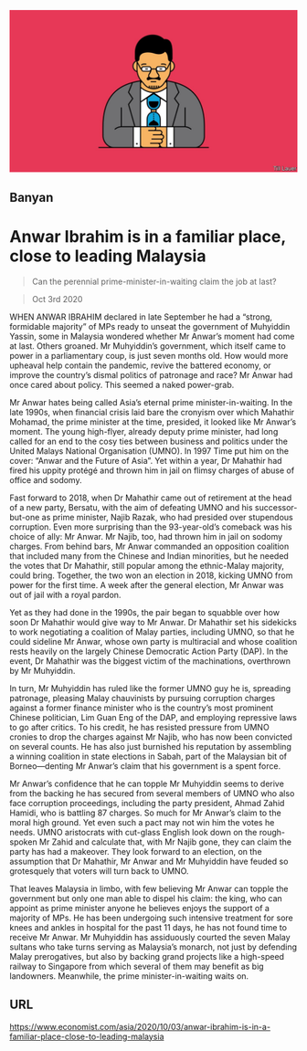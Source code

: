 ![](./images/20201003_ASD001_0.jpg)

## Banyan

# Anwar Ibrahim is in a familiar place, close to leading Malaysia

> Can the perennial prime-minister-in-waiting claim the job at last?

> Oct 3rd 2020

WHEN ANWAR IBRAHIM declared in late September he had a “strong, formidable majority” of MPs ready to unseat the government of Muhyiddin Yassin, some in Malaysia wondered whether Mr Anwar’s moment had come at last. Others groaned. Mr Muhyiddin’s government, which itself came to power in a parliamentary coup, is just seven months old. How would more upheaval help contain the pandemic, revive the battered economy, or improve the country’s dismal politics of patronage and race? Mr Anwar had once cared about policy. This seemed a naked power-grab.

Mr Anwar hates being called Asia’s eternal prime minister-in-waiting. In the late 1990s, when financial crisis laid bare the cronyism over which Mahathir Mohamad, the prime minister at the time, presided, it looked like Mr Anwar’s moment. The young high-flyer, already deputy prime minister, had long called for an end to the cosy ties between business and politics under the United Malays National Organisation (UMNO). In 1997 Time put him on the cover: “Anwar and the Future of Asia”. Yet within a year, Dr Mahathir had fired his uppity protégé and thrown him in jail on flimsy charges of abuse of office and sodomy.

Fast forward to 2018, when Dr Mahathir came out of retirement at the head of a new party, Bersatu, with the aim of defeating UMNO and his successor-but-one as prime minister, Najib Razak, who had presided over stupendous corruption. Even more surprising than the 93-year-old’s comeback was his choice of ally: Mr Anwar. Mr Najib, too, had thrown him in jail on sodomy charges. From behind bars, Mr Anwar commanded an opposition coalition that included many from the Chinese and Indian minorities, but he needed the votes that Dr Mahathir, still popular among the ethnic-Malay majority, could bring. Together, the two won an election in 2018, kicking UMNO from power for the first time. A week after the general election, Mr Anwar was out of jail with a royal pardon.

Yet as they had done in the 1990s, the pair began to squabble over how soon Dr Mahathir would give way to Mr Anwar. Dr Mahathir set his sidekicks to work negotiating a coalition of Malay parties, including UMNO, so that he could sideline Mr Anwar, whose own party is multiracial and whose coalition rests heavily on the largely Chinese Democratic Action Party (DAP). In the event, Dr Mahathir was the biggest victim of the machinations, overthrown by Mr Muhyiddin.

In turn, Mr Muhyiddin has ruled like the former UMNO guy he is, spreading patronage, pleasing Malay chauvinists by pursuing corruption charges against a former finance minister who is the country’s most prominent Chinese politician, Lim Guan Eng of the DAP, and employing repressive laws to go after critics. To his credit, he has resisted pressure from UMNO cronies to drop the charges against Mr Najib, who has now been convicted on several counts. He has also just burnished his reputation by assembling a winning coalition in state elections in Sabah, part of the Malaysian bit of Borneo—denting Mr Anwar’s claim that his government is a spent force.

Mr Anwar’s confidence that he can topple Mr Muhyiddin seems to derive from the backing he has secured from several members of UMNO who also face corruption proceedings, including the party president, Ahmad Zahid Hamidi, who is battling 87 charges. So much for Mr Anwar’s claim to the moral high ground. Yet even such a pact may not win him the votes he needs. UMNO aristocrats with cut-glass English look down on the rough-spoken Mr Zahid and calculate that, with Mr Najib gone, they can claim the party has had a makeover. They look forward to an election, on the assumption that Dr Mahathir, Mr Anwar and Mr Muhyiddin have feuded so grotesquely that voters will turn back to UMNO.

That leaves Malaysia in limbo, with few believing Mr Anwar can topple the government but only one man able to dispel his claim: the king, who can appoint as prime minister anyone he believes enjoys the support of a majority of MPs. He has been undergoing such intensive treatment for sore knees and ankles in hospital for the past 11 days, he has not found time to receive Mr Anwar. Mr Muhyiddin has assiduously courted the seven Malay sultans who take turns serving as Malaysia’s monarch, not just by defending Malay prerogatives, but also by backing grand projects like a high-speed railway to Singapore from which several of them may benefit as big landowners. Meanwhile, the prime minister-in-waiting waits on.

## URL

https://www.economist.com/asia/2020/10/03/anwar-ibrahim-is-in-a-familiar-place-close-to-leading-malaysia
